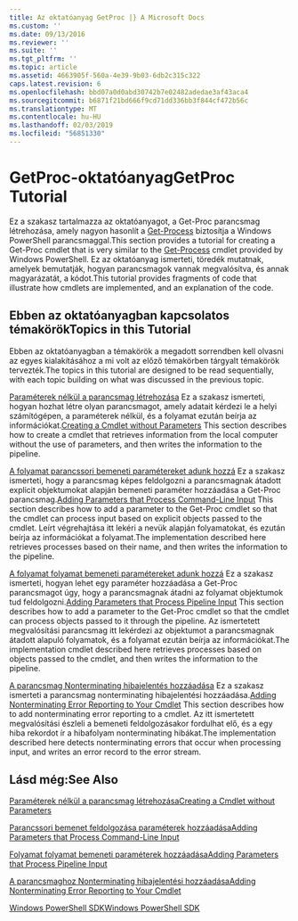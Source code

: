 ```yaml
---
title: Az oktatóanyag GetProc |} A Microsoft Docs
ms.custom: ''
ms.date: 09/13/2016
ms.reviewer: ''
ms.suite: ''
ms.tgt_pltfrm: ''
ms.topic: article
ms.assetid: 4663905f-560a-4e39-9b03-6db2c315c322
caps.latest.revision: 6
ms.openlocfilehash: bbd07a0d0abd30742b7e02482adedae3af43aca4
ms.sourcegitcommit: b6871f21bd666f9cd71dd336bb3f844cf472b56c
ms.translationtype: MT
ms.contentlocale: hu-HU
ms.lasthandoff: 02/03/2019
ms.locfileid: "56851330"
---
```

# <a name="getproc-tutorial"></a><span data-ttu-id="4c719-102">GetProc-oktatóanyag</span><span class="sxs-lookup"><span data-stu-id="4c719-102">GetProc Tutorial</span></span>

<span data-ttu-id="4c719-103">Ez a szakasz tartalmazza az oktatóanyagot, a Get-Proc parancsmag létrehozása, amely nagyon hasonlít a [Get-Process](/powershell/module/Microsoft.PowerShell.Management/Get-Process) biztosítja a Windows PowerShell parancsmaggal.</span><span class="sxs-lookup"><span data-stu-id="4c719-103">This section provides a tutorial for creating a Get-Proc cmdlet that is very similar to the [Get-Process](/powershell/module/Microsoft.PowerShell.Management/Get-Process) cmdlet provided by Windows PowerShell.</span></span> <span data-ttu-id="4c719-104">Ez az oktatóanyag ismerteti, töredék mutatnak, amelyek bemutatják, hogyan parancsmagok vannak megvalósítva, és annak magyarázatát, a kódot.</span><span class="sxs-lookup"><span data-stu-id="4c719-104">This tutorial provides fragments of code that illustrate how cmdlets are implemented, and an explanation of the code.</span></span>

## <a name="topics-in-this-tutorial"></a><span data-ttu-id="4c719-105">Ebben az oktatóanyagban kapcsolatos témakörök</span><span class="sxs-lookup"><span data-stu-id="4c719-105">Topics in this Tutorial</span></span>

<span data-ttu-id="4c719-106">Ebben az oktatóanyagban a témakörök a megadott sorrendben kell olvasni az egyes kialakításához a mi volt az előző témakörben tárgyalt témakörök tervezték.</span><span class="sxs-lookup"><span data-stu-id="4c719-106">The topics in this tutorial are designed to be read sequentially, with each topic building on what was discussed in the previous topic.</span></span>

<span data-ttu-id="4c719-107">[Paraméterek nélkül a parancsmag létrehozása](./creating-a-cmdlet-without-parameters.md) Ez a szakasz ismerteti, hogyan hozhat létre olyan parancsmagot, amely adatait kérdezi le a helyi számítógépen, a paraméterek nélkül, és a folyamat ezután beírja az információkat.</span><span class="sxs-lookup"><span data-stu-id="4c719-107">[Creating a Cmdlet without Parameters](./creating-a-cmdlet-without-parameters.md) This section describes how to create a cmdlet that retrieves information from the local computer without the use of parameters, and then writes the information to the pipeline.</span></span>

<span data-ttu-id="4c719-108">[A folyamat parancssori bemeneti paramétereket adunk hozzá](./adding-parameters-that-process-command-line-input.md) Ez a szakasz ismerteti, hogy a parancsmag képes feldolgozni a parancsmagnak átadott explicit objektumokat alapján bemeneti paraméter hozzáadása a Get-Proc parancsmag.</span><span class="sxs-lookup"><span data-stu-id="4c719-108">[Adding Parameters that Process Command-Line Input](./adding-parameters-that-process-command-line-input.md) This section describes how to add a parameter to the Get-Proc cmdlet so that the cmdlet can process input based on explicit objects passed to the cmdlet.</span></span> <span data-ttu-id="4c719-109">Leírt végrehajtása itt lekéri a nevük alapján folyamatokat, és ezután beírja az információkat a folyamat.</span><span class="sxs-lookup"><span data-stu-id="4c719-109">The implementation described here retrieves processes based on their name, and then writes the information to the pipeline.</span></span>

<span data-ttu-id="4c719-110">[A folyamat folyamat bemeneti paramétereket adunk hozzá](./adding-parameters-that-process-pipeline-input.md) Ez a szakasz ismerteti, hogyan lehet egy paraméter hozzáadása a Get-Proc parancsmagot úgy, hogy a parancsmagnak átadni az folyamat objektumok tud feldolgozni.</span><span class="sxs-lookup"><span data-stu-id="4c719-110">[Adding Parameters that Process Pipeline Input](./adding-parameters-that-process-pipeline-input.md) This section describes how to add a parameter to the Get-Proc cmdlet so that the cmdlet can process objects passed to it through the pipeline.</span></span> <span data-ttu-id="4c719-111">Az ismertetett megvalósítási parancsmag itt lekérdezi az objektumot a parancsmagnak átadott alapuló folyamatok, és a folyamat ezután beírja az információkat.</span><span class="sxs-lookup"><span data-stu-id="4c719-111">The implementation cmdlet described here retrieves processes based on objects passed to the cmdlet, and then writes the information to the pipeline.</span></span>

<span data-ttu-id="4c719-112">[A parancsmag Nonterminating hibajelentés hozzáadása](./adding-non-terminating-error-reporting-to-your-cmdlet.md) Ez a szakasz ismerteti a parancsmag nonterminating hibajelentési hozzáadása.</span><span class="sxs-lookup"><span data-stu-id="4c719-112">[Adding Nonterminating Error Reporting to Your Cmdlet](./adding-non-terminating-error-reporting-to-your-cmdlet.md) This section describes how to add nonterminating error reporting to a cmdlet.</span></span> <span data-ttu-id="4c719-113">Az itt ismertetett megvalósítási észleli a bemeneti feldolgozásakor fordulhat elő, és a egy hiba rekordot ír a hibafolyam nonterminating hibákat.</span><span class="sxs-lookup"><span data-stu-id="4c719-113">The implementation described here detects nonterminating errors that occur when processing input, and writes an error record to the error stream.</span></span>

## <a name="see-also"></a><span data-ttu-id="4c719-114">Lásd még:</span><span class="sxs-lookup"><span data-stu-id="4c719-114">See Also</span></span>

[<span data-ttu-id="4c719-115">Paraméterek nélkül a parancsmag létrehozása</span><span class="sxs-lookup"><span data-stu-id="4c719-115">Creating a Cmdlet without Parameters</span></span>](./creating-a-cmdlet-without-parameters.md)

[<span data-ttu-id="4c719-116">Parancssori bemenet feldolgozása paraméterek hozzáadása</span><span class="sxs-lookup"><span data-stu-id="4c719-116">Adding Parameters that Process Command-Line Input</span></span>](./adding-parameters-that-process-command-line-input.md)

[<span data-ttu-id="4c719-117">Folyamat folyamat bemeneti paraméterek hozzáadása</span><span class="sxs-lookup"><span data-stu-id="4c719-117">Adding Parameters that Process Pipeline Input</span></span>](./adding-parameters-that-process-pipeline-input.md)

[<span data-ttu-id="4c719-118">A parancsmaghoz Nonterminating hibajelentési hozzáadása</span><span class="sxs-lookup"><span data-stu-id="4c719-118">Adding Nonterminating Error Reporting to Your Cmdlet</span></span>](./adding-non-terminating-error-reporting-to-your-cmdlet.md)

[<span data-ttu-id="4c719-119">Windows PowerShell SDK</span><span class="sxs-lookup"><span data-stu-id="4c719-119">Windows PowerShell SDK</span></span>](../windows-powershell-reference.md)
